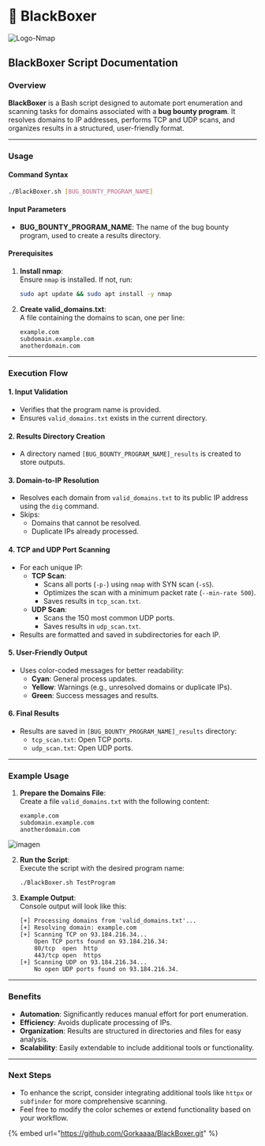 # 🧢 BlackBoxer

![Logo-Nmap](https://github.com/user-attachments/assets/7d2183e6-2968-456b-9df0-a2d2542ac3c4)

## **BlackBoxer Script Documentation**

### **Overview**

**BlackBoxer** is a Bash script designed to automate port enumeration and scanning tasks for domains associated with a **bug bounty program**. It resolves domains to IP addresses, performs TCP and UDP scans, and organizes results in a structured, user-friendly format.

***

### **Usage**

#### **Command Syntax**

```bash
./BlackBoxer.sh [BUG_BOUNTY_PROGRAM_NAME]
```

#### **Input Parameters**

* **BUG\_BOUNTY\_PROGRAM\_NAME**: The name of the bug bounty program, used to create a results directory.

#### **Prerequisites**

1.  **Install nmap**:\
    Ensure `nmap` is installed. If not, run:

    ```bash
    sudo apt update && sudo apt install -y nmap
    ```
2.  **Create valid\_domains.txt**:\
    A file containing the domains to scan, one per line:

    ```plaintext
    example.com
    subdomain.example.com
    anotherdomain.com
    ```

***

### **Execution Flow**

#### **1. Input Validation**

* Verifies that the program name is provided.
* Ensures `valid_domains.txt` exists in the current directory.

#### **2. Results Directory Creation**

* A directory named `[BUG_BOUNTY_PROGRAM_NAME]_results` is created to store outputs.

#### **3. Domain-to-IP Resolution**

* Resolves each domain from `valid_domains.txt` to its public IP address using the `dig` command.
* Skips:
  * Domains that cannot be resolved.
  * Duplicate IPs already processed.

#### **4. TCP and UDP Port Scanning**

* For each unique IP:
  * **TCP Scan**:
    * Scans all ports (`-p-`) using `nmap` with SYN scan (`-sS`).
    * Optimizes the scan with a minimum packet rate (`--min-rate 500`).
    * Saves results in `tcp_scan.txt`.
  * **UDP Scan**:
    * Scans the 150 most common UDP ports.
    * Saves results in `udp_scan.txt`.
* Results are formatted and saved in subdirectories for each IP.

#### **5. User-Friendly Output**

* Uses color-coded messages for better readability:
  * **Cyan**: General process updates.
  * **Yellow**: Warnings (e.g., unresolved domains or duplicate IPs).
  * **Green**: Success messages and results.

#### **6. Final Results**

* Results are saved in `[BUG_BOUNTY_PROGRAM_NAME]_results` directory:
  * `tcp_scan.txt`: Open TCP ports.
  * `udp_scan.txt`: Open UDP ports.

***

### **Example Usage**

1.  **Prepare the Domains File**:\
    Create a file `valid_domains.txt` with the following content:

    ```plaintext
    example.com
    subdomain.example.com
    anotherdomain.com
    ```

![imagen](https://github.com/user-attachments/assets/695b89b3-a90f-4bbd-8644-f1813b0fac8a)

2.  **Run the Script**:\
    Execute the script with the desired program name:

    ```bash
    ./BlackBoxer.sh TestProgram
    ```
3.  **Example Output**:\
    Console output will look like this:

    ```plaintext
    [+] Processing domains from 'valid_domains.txt'...
    [+] Resolving domain: example.com
    [+] Scanning TCP on 93.184.216.34...
        Open TCP ports found on 93.184.216.34:
        80/tcp  open  http
        443/tcp open  https
    [+] Scanning UDP on 93.184.216.34...
        No open UDP ports found on 93.184.216.34.
    ```

***

### **Benefits**

* **Automation**: Significantly reduces manual effort for port enumeration.
* **Efficiency**: Avoids duplicate processing of IPs.
* **Organization**: Results are structured in directories and files for easy analysis.
* **Scalability**: Easily extendable to include additional tools or functionality.

***

### **Next Steps**

* To enhance the script, consider integrating additional tools like `httpx` or `subfinder` for more comprehensive scanning.
* Feel free to modify the color schemes or extend functionality based on your workflow.



{% embed url="https://github.com/Gorkaaaa/BlackBoxer.git" %}
